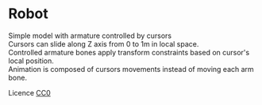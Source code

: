 # Robot

Simple model with armature controlled by cursors  
Cursors can slide along Z axis from 0 to 1m in local space.  
Controlled armature bones apply transform constraints based on cursor's local position.  
Animation is composed of cursors movements instead of moving each arm bone.

Licence [CC0](https://creativecommons.org/publicdomain/zero/1.0/)
